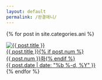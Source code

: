 ```yaml
---
layout: default
permalink: /완결애니/
---
```

{% for post in site.categories.ani %}
<div class="img">
<a href="{{ post.url | prepend: site.baseurl }}">
<img src="{{ post.img }}" alt="{{ post.title }}">
<div class="desc"><span class="">{{ post.title }}{% if post.num %}<br>{{ post.num }}화{% endif %}<br>{{ post.date | date: "%b %-d, %Y" }}</span></div></a>
</div>
{% endfor %} 